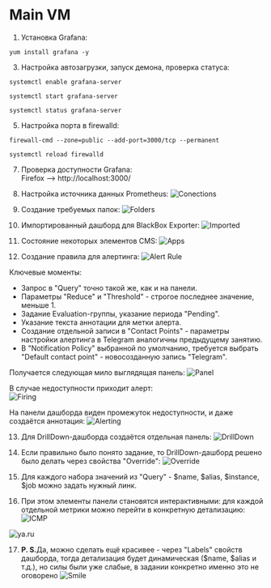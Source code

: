 # Main VM
1. Установка Grafana:
```
yum install grafana -y
```
3. Настройка автозагрузки, запуск демона, проверка статуса:
```
systemctl enable grafana-server
```
```
systemctl start grafana-server
```
```
systemctl status grafana-server
```
5. Настройка порта в firewalld:
```
firewall-cmd --zone=public --add-port=3000/tcp --permanent
```
```
systemctl reload firewalld
```
7. Проверка доступности Grafana:
</br> Firefox --> http://localhost:3000/
8. Настройка источника данных Prometheus:
![Conections](https://github.com/Raven2526/OTUS/blob/main/GAP-4/Images/connections.png)

9. Создание требуемых папок:
![Folders](https://github.com/Raven2526/OTUS/blob/main/GAP-4/Images/folders.png)

10. Импортированный дашборд для BlackBox Exporter:
![Imported](https://github.com/Raven2526/OTUS/blob/main/GAP-4/Images/infra.png)

11. Состояние некоторых элементов CMS:
![Apps](https://github.com/Raven2526/OTUS/blob/main/GAP-4/Images/app.png)

12. Создание правила для алертинга:
![Alert Rule](https://github.com/Raven2526/OTUS/blob/main/GAP-4/Images/alert_rule.png)

Ключевые моменты:
- Запрос в "Query" точно такой же, как и на панели.
- Параметры "Reduce" и "Threshold" - строгое последнее значение, меньше 1.
- Задание Evaluation-группы, указание периода "Pending".
- Указание текста аннотации для метки алерта.
- Создание отдельной записи в "Contact Points" - параметры настройки алертинга в Telegram аналогичны предыдущему занятию.
- В "Notification Policy" выбранной по умолчанию, требуется выбрать "Default contact point" - новосозданную запись "Telegram".

Получается следующая мило выглядящая панель:
![Panel](https://github.com/Raven2526/OTUS/blob/main/GAP-4/Images/alerting_panel.png)

В случае недоступности приходит алерт:
<br>![Firing](https://github.com/Raven2526/OTUS/blob/main/GAP-4/Images/firing.png)

На панели дашборда виден промежуток недоступности, и даже создаётся аннотация:
![Alerting](https://github.com/Raven2526/OTUS/blob/main/GAP-4/Images/alerting.png)

13. Для DrillDown-дашборда создаётся отдельная панель:
![DrillDown](https://github.com/Raven2526/OTUS/blob/main/GAP-4/Images/drilldown.png)

14. Если правильно было понято задание, то DrillDown-дашборд решено было делать через свойства "Override":
![Override](https://github.com/Raven2526/OTUS/blob/main/GAP-4/Images/override.png)

15. Для каждого набора значений из "Query" - $name, $alias, $instance, $job можно задать нужный линк.
16. При этом элементы панели становятся интерактивными: для каждой отдельной метрики можно перейти в конкретную детализацию: 
![ICMP](https://github.com/Raven2526/OTUS/blob/main/GAP-4/Images/drilldown_icmp.png)

![ya.ru](https://github.com/Raven2526/OTUS/blob/main/GAP-4/Images/drilldown_ya_ru.png)

17. <b>P. S.</b>Да, можно сделать ещё красивее - через "Labels" свойств дашборда, тогда детализация будет динамическая ($name, $alias и т.д.), но силы были уже слабые, в задании конкретно именно это не оговорено ![Smile](https://github.com/Raven2526/OTUS/blob/main/GAP-4/Images/smile_16.png)
